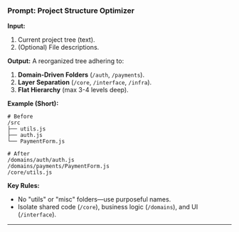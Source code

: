### **Prompt: Project Structure Optimizer**  
**Input:**  
1. Current project tree (text).  
2. (Optional) File descriptions.  

**Output:** A reorganized tree adhering to:  
1. **Domain-Driven Folders** (`/auth`, `/payments`).  
2. **Layer Separation** (`/core`, `/interface`, `/infra`).  
3. **Flat Hierarchy** (max 3-4 levels deep).  

**Example (Short):**  
```plaintext
# Before  
/src  
├── utils.js  
├── auth.js  
└── PaymentForm.js  

# After  
/domains/auth/auth.js  
/domains/payments/PaymentForm.js  
/core/utils.js  
```  

**Key Rules:**  
- No "utils" or "misc" folders—use purposeful names.  
- Isolate shared code (`/core`), business logic (`/domains`), and UI (`/interface`).  

---  
